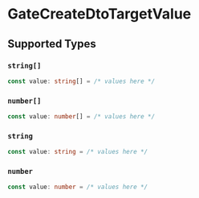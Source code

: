 # GateCreateDtoTargetValue


## Supported Types

### `string[]`

```typescript
const value: string[] = /* values here */
```

### `number[]`

```typescript
const value: number[] = /* values here */
```

### `string`

```typescript
const value: string = /* values here */
```

### `number`

```typescript
const value: number = /* values here */
```

